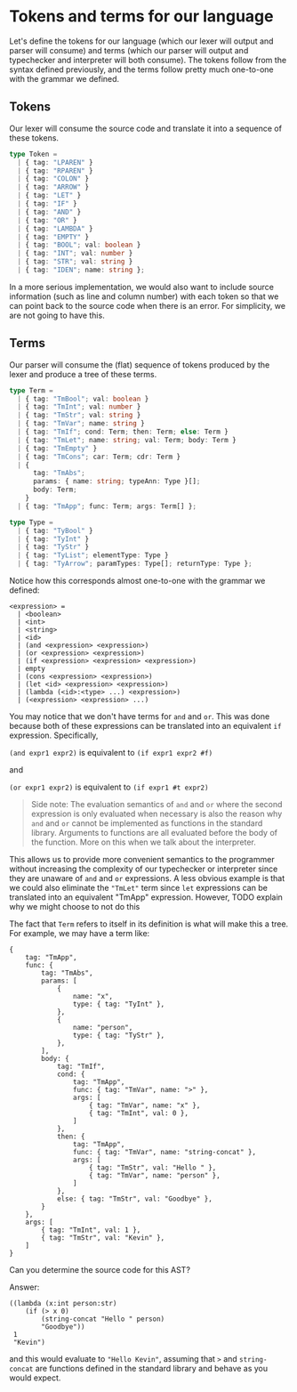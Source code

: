 # Tokens and terms for our language

Let's define the tokens for our language (which our lexer will output and parser will consume) and terms (which our parser will output and typechecker and interpreter will both consume). The tokens follow from the syntax defined previously, and the terms follow pretty much one-to-one with the grammar we defined.

## Tokens

Our lexer will consume the source code and translate it into a sequence of these tokens.

```typescript
type Token =
  | { tag: "LPAREN" }
  | { tag: "RPAREN" }
  | { tag: "COLON" }
  | { tag: "ARROW" }
  | { tag: "LET" }
  | { tag: "IF" }
  | { tag: "AND" }
  | { tag: "OR" }
  | { tag: "LAMBDA" }
  | { tag: "EMPTY" }
  | { tag: "BOOL"; val: boolean }
  | { tag: "INT"; val: number }
  | { tag: "STR"; val: string }
  | { tag: "IDEN"; name: string };
```

In a more serious implementation, we would also want to include source information (such as line and column number) with each token so that we can point back to the source code when there is an error. For simplicity, we are not going to have this.

## Terms

Our parser will consume the (flat) sequence of tokens produced by the lexer and produce a tree of these terms.

```typescript
type Term =
  | { tag: "TmBool"; val: boolean }
  | { tag: "TmInt"; val: number }
  | { tag: "TmStr"; val: string }
  | { tag: "TmVar"; name: string }
  | { tag: "TmIf"; cond: Term; then: Term; else: Term }
  | { tag: "TmLet"; name: string; val: Term; body: Term }
  | { tag: "TmEmpty" }
  | { tag: "TmCons"; car: Term; cdr: Term }
  | {
      tag: "TmAbs";
      params: { name: string; typeAnn: Type }[];
      body: Term;
    }
  | { tag: "TmApp"; func: Term; args: Term[] };

type Type =
  | { tag: "TyBool" }
  | { tag: "TyInt" }
  | { tag: "TyStr" }
  | { tag: "TyList"; elementType: Type }
  | { tag: "TyArrow"; paramTypes: Type[]; returnType: Type };
```

Notice how this corresponds almost one-to-one with the grammar we defined:

```
<expression> =
  | <boolean>
  | <int>
  | <string>
  | <id>
  | (and <expression> <expression>)
  | (or <expression> <expression>)
  | (if <expression> <expression> <expression>)
  | empty
  | (cons <expression> <expression>)
  | (let <id> <expression> <expression>)
  | (lambda (<id>:<type> ...) <expression>)
  | (<expression> <expression> ...)
```

You may notice that we don't have terms for `and` and `or`. This was done because both of these expressions can be translated into an equivalent `if` expression. Specifically,

`(and expr1 expr2)` is equivalent to `(if expr1 expr2 #f)`

and

`(or expr1 expr2)` is equivalent to `(if expr1 #t expr2)`

> Side note: The evaluation semantics of `and` and `or` where the second expression is only evaluated when necessary is also the reason why `and` and `or` cannot be implemented as functions in the standard library. Arguments to functions are all evaluated before the body of the function. More on this when we talk about the interpreter.

This allows us to provide more convenient semantics to the programmer without increasing the complexity of our typechecker or interpreter since they are unaware of `and` and `or` expressions. A less obvious example is that we could also eliminate the `"TmLet"` term since `let` expressions can be translated into an equivalent "TmApp" expression. However, TODO explain why we might choose to not do this

The fact that `Term` refers to itself in its definition is what will make this a tree. For example, we may have a term like:

```
{
    tag: "TmApp",
    func: {
        tag: "TmAbs",
        params: [
            {
                name: "x",
                type: { tag: "TyInt" },
            },
            {
                name: "person",
                type: { tag: "TyStr" },
            },
        ],
        body: {
            tag: "TmIf",
            cond: {
                tag: "TmApp",
                func: { tag: "TmVar", name: ">" },
                args: [
                    { tag: "TmVar", name: "x" },
                    { tag: "TmInt", val: 0 },
                ]
            },
            then: {
                tag: "TmApp",
                func: { tag: "TmVar", name: "string-concat" },
                args: [
                    { tag: "TmStr", val: "Hello " },
                    { tag: "TmVar", name: "person" },
                ]
            },
            else: { tag: "TmStr", val: "Goodbye" },
        }
    },
    args: [
        { tag: "TmInt", val: 1 },
        { tag: "TmStr", val: "Kevin" },
    ]
}
```

Can you determine the source code for this AST?

Answer:

```
((lambda (x:int person:str)
    (if (> x 0)
        (string-concat "Hello " person)
        "Goodbye"))
 1
 "Kevin")
```

and this would evaluate to `"Hello Kevin"`, assuming that `>` and `string-concat` are functions defined in the standard library and behave as you would expect.
